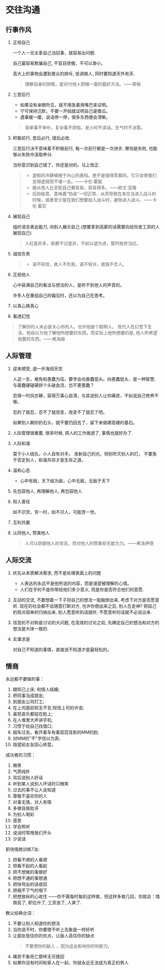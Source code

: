 # 交往沟通

## 行事作风

1. 正视自己

   一个人一旦太拿自己当回事，就容易出问题.

   自己最容易欺骗自己, 不盲目骄傲，不可以渺小。

   高大上的事物会遭到普众的排斥, 低调做人, 同时要知道天外有天.

   > 理解自身的阴暗，是对付他人阴暗一面的最好方法。——荣格

2. 三思后行

   - 如果没有亲眼所见，就不用急着用嘴巴来证明。
   - 宁可保持沉默，不要一开始就证明自己是傻瓜。
   - 遇事缓一缓，说话停一停，很多东西便会清晰。

   > 简单事不争吵，复杂事不烦恼，发火时不讲话，生气时不决策。

3. 积极前行, 思后必行, 错后必改.

   三思后行决不意味着不积极前行, 每一次前行都是一次进步, 哪怕是失败, 也能够从失败中汲取养分.

   当你意识到自己错了，你还是对的。马上改正.

   > - 虚假的冷静植根于内心的愚钝，绝不是值得羡慕的，它只会使我们变得虚弱而不堪一击。——卡伦·霍妮
   > - 服从他人比支配自己要容易，容易得多。——欧文·亚隆
   > - 压抑敌意，意味着“伪装”一切正常，从而导致在本应当进入战斗的时候，或者至少是在我们想要投入战斗时，避免进入战斗。——卡伦 霍尼

4. 展现自己

   组织语言表达能力, 向别人展示自己.(想要拿到高薪的话需要向给你发工资的人展现自己)

   > 人红是非多，若都不过是非，不如以退为进，暂时放弃当红。

5. 诚信负责

   > - 诺不轻信，故人不负我，诺不轻许，故我不负人。

6. 正视他人

   心中装满自己的看法与想法的人，是听不到他人的声音的。

   许多人在重组自己的偏见时，还以为自己在思考。

7. 以真心换真心

8.  看透幻觉

   > 了解你的人未必是关心你的人，也许他是个聪明人。
   > 现代人在幻觉下生活，他自以为他了解他所想要的东西，而实际上他所想要的是, 他人所希望他要的东西。——弗洛姆

## 人际管理

1. 逆来顺受, 退一步海阔天空
   
   人这一生，难免和愚蠢为伍，要学会向愚蠢低头。向愚蠢低头，是一种智慧, 与愚蠢硬碰硬拼个头破血流，岂不更愚蠢？

   忍得一时风亦静，容得万事心自清，与其说别人让你痛苦，不如说自己修养不够。
   
   忍的了就忍，忍不了就改变，改变不了就忍了吧。

   如果别人朝你扔石头，就不要仍回去了，留下来做建高楼的基石。

2. 人际管理很重要, 很多时候, 把人的工作做透了, 事情也就好办了.

3. 人际和谐

   莫于小人结仇，小人自有对手。
   发射自己的光，但别吹灭别人的灯。
   不要急于否定别人，和谐共存才是生存之道。

4. 温和心态

   - 心中有敌，天下结为敌，心中无敌，无敌于天下

5. 先包容他人, 再理解他人, 再包容他人

6. 知人善任

   如不识货，穷一时，如不识人，可能苦一世。

7. 互利共赢

8. 认同他人, 赞美他人

   > 人可以防御他人的攻击，但对他人的赞美却无能为力。——弗洛伊德

## 人际交流

1. 优先从本质解决需求, 而不是处理表面上的问题

   - 人表达的永远不是他所说的内容，而是渴望被理解的心情。
   - 人们在乎的不是你带给他们多少意义, 而是你是否符合他们的意愿.

2. 互动的交流, 不要想着一下子将自己的想法一股脑倒出来, 考虑下对方是否愿意听. 现在的社会都不会随意打断对方, 也许你倒出来之后, 别人在走神? 把自己的观点简单的归纳出来, 别人愿意听的话就听, 不愿意听的话就不必说出来.

3. 信息的不对称是讨论的大问题, 在高效的讨论之前, 先确定自己的想法和对方的想法是大体一致的.

4. 实事求是

   对自己不知道的事情，直接说不知道才是最轻松的。

## 情商

永远都不要做的事：
   1. 跟知己上床; 和情人结婚; 
   2. 把同事当成朋友;
   3. 到朋友公司打工; 
   4. 在上司面前知无不言;轻信上司的许诺; 
   5. 喜怒哀乐都挂在脸上;
   6. 在人堆里大声讲手机;
   7. 习惯于给自己找借口;
   8.  超车过去，看开着车有着窈窕背影的MM的脸;
   9.  对MM的"不"字信以为真;
   10. 指望前女友回心转意。

成功者的习惯：
   1. 微笑
   2. 气质纯朴
   3. 背后说别人好话
   4. 听到某人说别人坏话时只微笑
   5. 过去的事不让人全知道
   6. 尊敬不喜欢你的人
   7. 对事无情，对人有情
   8. 多做自我批评
   9. 为别人喝彩
   10. 感恩
   11. 学会聆听
   12. 说话时常用我们开头
   13. 少说话

职场情商训练7法:

   1. 把看不顺的人看顺
   2. 把看不起的人看起
   3. 把不想做的事做好
   4. 把想不通的事想通
   5. 把快骂出的话收回
   6. 把咽不下气的咽下
   7. 把想放纵的心收住
   ——你不需每时每刻这样做，但这样多做几回，你就会：情商高了, 职位升了, 工资涨了, 人爽了.


教父经典台词：
   1. 不要让别人知道你的想法
   2. 当你说不时，你要使不听上去象是一样好听
   3. 让朋友低估你的优点，让敌人高估你的缺点
      > 不要恨你的敌人 ，因为这会影响你的判断力。
   4. 痛苦不象死亡那样无可挽回
   5. 如果你没有时间和家人在一起，你就永远无法成为真正的男人
